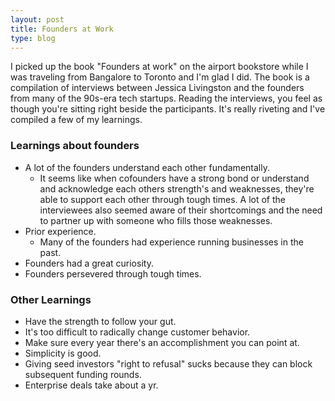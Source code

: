 ```yaml
---
layout: post
title: Founders at Work
type: blog
---
```


I picked up the book "Founders at work" on the airport bookstore while I was traveling from Bangalore to Toronto and I'm glad I did. The book is a compilation of interviews between Jessica Livingston and the founders from many of the 90s-era tech startups. Reading the interviews, you feel as though you're sitting right beside the participants. It's really riveting and I've compiled a few of my learnings.

### Learnings about founders

* A lot of the founders understand each other fundamentally.
  * It seems like when cofounders have a strong bond or understand and acknowledge each others strength's and weaknesses, they're able to support each other through tough times. A lot of the interviewees also seemed aware of their shortcomings and the need to partner up with someone who fills those weaknesses.
* Prior experience.
  * Many of the founders had experience running businesses in the past.
* Founders had a great curiosity.
* Founders persevered through tough times. 

### Other Learnings

* Have the strength to follow your gut.
* It's too difficult to radically change customer behavior.
* Make sure every year there's an accomplishment you can point at.
* Simplicity is good.
* Giving seed investors "right to refusal" sucks because they can block subsequent funding rounds.
* Enterprise deals take about a yr.
